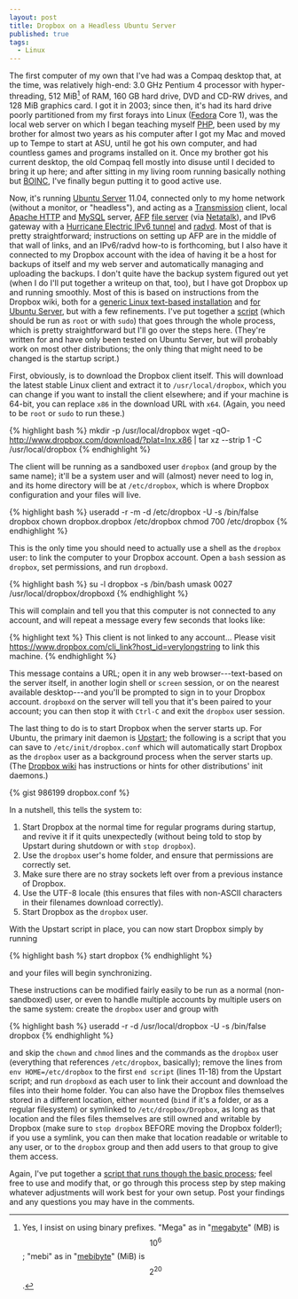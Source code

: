 ```yaml
---
layout: post
title: Dropbox on a Headless Ubuntu Server
published: true
tags:
  - Linux
---
```


The first computer of my own that I've had was a Compaq desktop that,
at the time, was relatively high-end: 3.0 GHz Pentium 4 processor with
hyper-threading, 512 MiB[^MiB] of RAM, 160 GB hard drive, DVD and CD-RW
drives, and 128 MiB graphics card. I got it in 2003; since then, it's
had its hard drive poorly partitioned from my first forays into Linux
([Fedora][fdra] Core 1), was the local web server on which I began
teaching myself [PHP][php], been used by my brother for almost two
years as his computer after I got my Mac and moved up to Tempe to start
at ASU, until he got his own computer, and had countless games and
programs installed on it. Once my brother got his current desktop, the
old Compaq fell mostly into disuse until I decided to bring it up here;
and after sitting in my living room running basically nothing but
[BOINC][boinc], I've finally begun putting it to good active use.

Now, it's running [Ubuntu Server][ubsrv] 11.04, connected only to my
home network (without a monitor, or "headless"), and acting as a
[Transmission][xmsn] client, local [Apache HTTP][httpd] and
[MySQL][mysql] server, [AFP][afp] [file server][afp2] (via
[Netatalk][natlk]), and IPv6 gateway with a
[Hurricane Electric IPv6 tunnel][he] and [radvd][radvd]. Most of that
is pretty straightforward; instructions on setting up AFP are in the
middle of that wall of links, and an IPv6/radvd how-to is forthcoming,
but I also have it connected to my Dropbox account with the idea of
having it be a host for backups of itself and my web server and
automatically managing and uploading the backups. I don't quite have
the backup system figured out yet (when I do I'll put together a
writeup on that, too), but I have got Dropbox up and running smoothly.
Most of this is based on instructions from the Dropbox wiki, both for a
[generic Linux text-based installation][db-gi] and
[for Ubuntu Server][db-us], but with a few refinements. I've put
together a [script][setup] (which should be run as `root` or with
`sudo`) that goes through the whole process, which is pretty
straightforward but I'll go over the steps here. (They're written for
and have only been tested on Ubuntu Server, but will probably work on
most other distributions; the only thing that might need to be changed
is the startup script.)

<!--more-->

First, obviously, is to download the Dropbox client itself. This will
download the latest stable Linux client and extract it to
`/usr/local/dropbox`, which you can change if you want to install the
client elsewhere; and if your machine is 64-bit, you can replace `x86`
in the download URL with `x64`. (Again, you need to be `root` or `sudo`
to run these.)

{% highlight bash %}
mkdir -p /usr/local/dropbox
wget -qO- http://www.dropbox.com/download/?plat=lnx.x86 | tar xz --strip 1 -C /usr/local/dropbox
{% endhighlight %}

The client will be running as a sandboxed user `dropbox` (and group by
the same name); it'll be a system user and will (almost) never need to
log in, and its home directory will be at `/etc/dropbox`, which is
where Dropbox configuration and your files will live.

{% highlight bash %}
useradd -r -m -d /etc/dropbox -U -s /bin/false dropbox
chown dropbox.dropbox /etc/dropbox
chmod 700 /etc/dropbox
{% endhighlight %}

This is the only time you should need to actually use a shell as the
`dropbox` user: to link the computer to your Dropbox account. Open a
`bash` session as `dropbox`, set permissions, and run `dropboxd`.

{% highlight bash %}
su -l dropbox -s /bin/bash
umask 0027
/usr/local/dropbox/dropboxd
{% endhighlight %}

This will complain and tell you that this computer is not connected to
any account, and will repeat a message every few seconds that looks
like:

{% highlight text %}
This client is not linked to any account... Please visit https://www.dropbox.com/cli_link?host_id=verylongstring to link this machine.
{% endhighlight %}

This message contains a URL; open it in any web browser---text-based on
the server itself, in another login shell or `screen` session, or on
the nearest available desktop---and you'll be prompted to sign in to
your Dropbox account. `dropboxd` on the server will tell you that it's
been paired to your account; you can then stop it with `Ctrl-C` and
exit the `dropbox` user session.

The last thing to do is to start Dropbox when the server starts up. For
Ubuntu, the primary init daemon is [Upstart][upst]; the following is a
script that you can save to `/etc/init/dropbox.conf` which will
automatically start Dropbox as the `dropbox` user as a background
process when the server starts up. (The [Dropbox wiki][db-gi] has
instructions or hints for other distributions' init daemons.)

{% gist 986199 dropbox.conf %}

In a nutshell, this tells the system to:

 1. Start Dropbox at the normal time for regular programs during
    startup, and revive it if it quits unexpectedly (without being told
    to stop by Upstart during shutdown or with `stop dropbox`).
 2. Use the `dropbox` user's home folder, and ensure that permissions
    are correctly set.
 3. Make sure there are no stray sockets left over from a previous
    instance of Dropbox.
 4. Use the UTF-8 locale (this ensures that files with non-ASCII
    characters in their filenames download correctly).
 5. Start Dropbox as the `dropbox` user.

With the Upstart script in place, you can now start Dropbox simply by
running

{% highlight bash %}
start dropbox
{% endhighlight %}

and your files will begin synchronizing.

These instructions can be modified fairly easily to be run as a normal
(non-sandboxed) user, or even to handle multiple accounts by multiple
users on the same system: create the `dropbox` user and group with

{% highlight bash %}
useradd -r -d /usr/local/dropbox -U -s /bin/false dropbox
{% endhighlight %}

and skip the `chown` and `chmod` lines and the commands as the
`dropbox` user (everything that references `/etc/dropbox`, basically);
remove the lines from `env HOME=/etc/dropbox` to the first `end script`
(lines 11-18) from the Upstart script; and run `dropboxd` as each user
to link their account and download the files into their home folder.
You can also have the Dropbox files themselves stored in a different
location, either `mount`ed (`bind` if it's a folder, or as a regular
filesystem) or symlinked to `/etc/dropbox/Dropbox`, as long as that
location and the files files themselves are still owned and writable by
Dropbox (make sure to `stop dropbox` BEFORE moving the Dropbox
folder!); if you use a symlink, you can then make that location
readable or writable to any user, or to the `dropbox` group and then
add users to that group to give them access.

Again, I've put together a
[script that runs though the basic process][setup]; feel free to use
and modify that, or go through this process step by step making
whatever adjustments will work best for your own setup. Post your
findings and any questions you may have in the comments.

[^MiB]: Yes, I insist on using binary prefixes. "Mega" as in
    "[megabyte][mb]" (MB) is $$ 10^{6} $$; "mebi" as in
    "[mebibyte][mib]" (MiB) is $$ 2^{20} $$.

[fdra]:  http://fedoraproject.org/ "Fedora Project Homepage"
[php]:   http://php.net/ "PHP: Hypertext Preprocessor"
[boinc]: http://boinc.berkeley.edu/ "BOINC"
[ubsrv]: http://www.ubuntu.com/business/server/overview "Server | Ubuntu"
[xmsn]:  http://www.transmissionbt.com/ "Transmission"
[httpd]: http://httpd.apache.org/ "Welcome! - The Apache HTTP Server Project"
[mysql]: http://www.mysql.com/ "MySQL :: The world's most popular open source database"
[afp]:   http://en.wikipedia.org/wiki/Apple_Filing_Protocol "Apple Filing Protocol - Wikipedia, the free encyclopedia"
[afp2]:  http://missingreadme.wordpress.com/2010/05/08/how-to-set-up-afp-filesharing-on-ubuntu/ "How to set up AFP filesharing on Ubuntu &amp;laquo; The Missing Readme"
[natlk]: http://netatalk.sourceforge.net/ "Netatalk - Networking Apple Macintosh through Open Source"
[he]:    http://tunnelbroker.net/ "Hurricane Electric Free IPv6 Tunnel Broker"
[radvd]: http://www.litech.org/radvd/ "Linux IPv6 Router Advertisement Daemon (radvd)"
[db-gi]: http://wiki.dropbox.com/TipsAndTricks/TextBasedLinuxInstall "TipsAndTricks/TextBasedLinuxInstall - Dropbox Wiki"
[db-us]: http://wiki.dropbox.com/TipsAndTricks/UbuntuServerInstall "TipsAndTricks/UbuntuServerInstall - Dropbox Wiki"
[setup]: https://gist.github.com/986199#file_dropbox_setup.sh "Dropbox setup on a headless Ubuntu Server (http://wp.me/pnbL6-5F) — Gist"
[upst]:  http://upstart.ubuntu.com/ "upstart - event-based init daemon"
[mb]:    http://en.wikipedia.org/wiki/Megabyte "Megabyte - Wikipedia, the free encyclopedia"
[mib]:   http://en.wikipedia.org/wiki/Mebibyte "Mebibyte - Wikipedia, the free encyclopedia"
